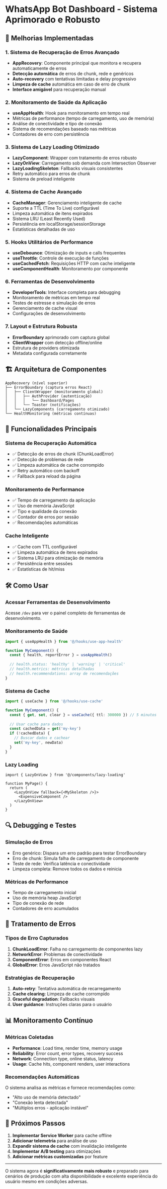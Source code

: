 # WhatsApp Bot Dashboard - Sistema Aprimorado e Robusto

## 🚀 Melhorias Implementadas

### 1. Sistema de Recuperação de Erros Avançado
- **AppRecovery**: Componente principal que monitora e recupera automaticamente de erros
- **Detecção automática** de erros de chunk, rede e genéricos
- **Auto-recovery** com tentativas limitadas e delay progressivo
- **Limpeza de cache** automática em caso de erro de chunk
- **Interface amigável** para recuperação manual

### 2. Monitoramento de Saúde da Aplicação
- **useAppHealth**: Hook para monitoramento em tempo real
- Métricas de performance (tempo de carregamento, uso de memória)
- Análise de conectividade e tipo de conexão
- Sistema de recomendações baseado nas métricas
- Contadores de erro com persistência

### 3. Sistema de Lazy Loading Otimizado
- **LazyComponent**: Wrapper com tratamento de erros robusto
- **LazyOnView**: Carregamento sob demanda com Intersection Observer
- **LazyLoadingSkeleton**: Fallbacks visuais consistentes
- Retry automático para erros de chunk
- Sistema de preload inteligente

### 4. Sistema de Cache Avançado
- **CacheManager**: Gerenciamento inteligente de cache
- Suporte a TTL (Time To Live) configurável
- Limpeza automática de itens expirados
- Sistema LRU (Least Recently Used)
- Persistência em localStorage/sessionStorage
- Estatísticas detalhadas de uso

### 5. Hooks Utilitários de Performance
- **useDebounce**: Otimização de inputs e calls frequentes
- **useThrottle**: Controle de execução de funções
- **useCachedFetch**: Requisições HTTP com cache inteligente
- **useComponentHealth**: Monitoramento por componente

### 6. Ferramentas de Desenvolvimento
- **DeveloperTools**: Interface completa para debugging
- Monitoramento de métricas em tempo real
- Testes de estresse e simulação de erros
- Gerenciamento de cache visual
- Configurações de desenvolvimento

### 7. Layout e Estrutura Robusta
- **ErrorBoundary** aprimorado com captura global
- **ClientWrapper** com detecção offline/online
- Estrutura de providers otimizada
- Metadata configurada corretamente

## 🏗️ Arquitetura de Componentes

```
AppRecovery (nível superior)
├── ErrorBoundary (captura erros React)
│   ├── ClientWrapper (monitoramento global)
│   │   ├── AuthProvider (autenticação)
│   │   │   └── Dashboard/Pages
│   │   └── Toaster (notificações)
│   └── LazyComponents (carregamento otimizado)
└── HealthMonitoring (métricas contínuas)
```

## 🔧 Funcionalidades Principais

### Sistema de Recuperação Automática
- ✅ Detecção de erros de chunk (ChunkLoadError)
- ✅ Detecção de problemas de rede
- ✅ Limpeza automática de cache corrompido
- ✅ Retry automático com backoff
- ✅ Fallback para reload da página

### Monitoramento de Performance
- ✅ Tempo de carregamento da aplicação
- ✅ Uso de memória JavaScript
- ✅ Tipo e qualidade da conexão
- ✅ Contador de erros por sessão
- ✅ Recomendações automáticas

### Cache Inteligente
- ✅ Cache com TTL configurável
- ✅ Limpeza automática de itens expirados
- ✅ Sistema LRU para otimização de memória
- ✅ Persistência entre sessões
- ✅ Estatísticas de hit/miss

## 🛠️ Como Usar

### Acessar Ferramentas de Desenvolvimento
Acesse `/dev` para ver o painel completo de ferramentas de desenvolvimento.

### Monitoramento de Saúde
```typescript
import { useAppHealth } from '@/hooks/use-app-health'

function MyComponent() {
  const { health, reportError } = useAppHealth()
  
  // health.status: 'healthy' | 'warning' | 'critical'
  // health.metrics: métricas detalhadas
  // health.recommendations: array de recomendações
}
```

### Sistema de Cache
```typescript
import { useCache } from '@/hooks/use-cache'

function MyComponent() {
  const { get, set, clear } = useCache({ ttl: 300000 }) // 5 minutos
  
  // Usar cache para dados
  const cachedData = get('my-key')
  if (!cachedData) {
    // Buscar dados e cachear
    set('my-key', newData)
  }
}
```

### Lazy Loading
```tsx
import { LazyOnView } from '@/components/lazy-loading'

function MyPage() {
  return (
    <LazyOnView fallback={<MySkeleton />}>
      <ExpensiveComponent />
    </LazyOnView>
  )
}
```

## 🔍 Debugging e Testes

### Simulação de Erros
- Erro genérico: Dispara um erro padrão para testar ErrorBoundary
- Erro de chunk: Simula falha de carregamento de componente
- Teste de rede: Verifica latência e conectividade
- Limpeza completa: Remove todos os dados e reinicia

### Métricas de Performance
- Tempo de carregamento inicial
- Uso de memória heap JavaScript
- Tipo de conexão de rede
- Contadores de erro acumulados

## 🚨 Tratamento de Erros

### Tipos de Erro Capturados
1. **ChunkLoadError**: Falha no carregamento de componentes lazy
2. **NetworkError**: Problemas de conectividade
3. **ComponentError**: Erros em componentes React
4. **GlobalError**: Erros JavaScript não tratados

### Estratégias de Recuperação
1. **Auto-retry**: Tentativa automática de recarregamento
2. **Cache clearing**: Limpeza de cache corrompido
3. **Graceful degradation**: Fallbacks visuais
4. **User guidance**: Instruções claras para o usuário

## 📊 Monitoramento Contínuo

### Métricas Coletadas
- **Performance**: Load time, render time, memory usage
- **Reliability**: Error count, error types, recovery success
- **Network**: Connection type, online status, latency
- **Usage**: Cache hits, component renders, user interactions

### Recomendações Automáticas
O sistema analisa as métricas e fornece recomendações como:
- "Alto uso de memória detectado"
- "Conexão lenta detectada"
- "Múltiplos erros - aplicação instável"

## 🎯 Próximos Passos

1. **Implementar Service Worker** para cache offline
2. **Adicionar telemetria** para análise de uso
3. **Expandir sistema de cache** com invalidação inteligente
4. **Implementar A/B testing** para otimizações
5. **Adicionar métricas customizadas** por feature

---

O sistema agora é **significativamente mais robusto** e preparado para cenários de produção com alta disponibilidade e excelente experiência do usuário mesmo em condições adversas.

